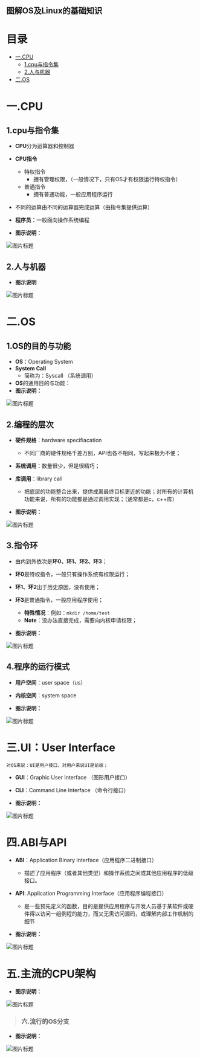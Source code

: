 图解OS及Linux的基础知识 
---

# 目录

- [一.CPU](#一.CPU)
	- [1.cpu与指令集](#1.cpu与指令集)
	- [2.人与机器](#2.人与机器)
- [二.OS](二.OS)

# 一.CPU

## 1.cpu与指令集

- **CPU**分为运算器和控制器
- **CPU指令**
	- 特权指令
		- 拥有管理权限，（一般情况下，只有OS才有权限运行特权指令）
	- 普通指令
		- 拥有普通功能，一般应用程序运行

- 不同的运算由不同的运算器完成运算（由指令集提供运算）
- **程序员**：一般面向操作系统编程
- **图示说明：**

![图片标题](https://leanote.com/api/file/getImage?fileId=57123c98ab644141d3000341)

## 2.人与机器

- **图示说明**

![图片标题](https://leanote.com/api/file/getImage?fileId=57123cacab644141d3000342)




# 二.OS

## 1.OS的目的与功能

- **OS**：Operating System
- **System Call**
	- 简称为：Syscall （系统调用）
- **OS**的通用目的与功能：
- **图示说明：**

![图片标题](https://leanote.com/api/file/getImage?fileId=57123cb9ab644141d3000343)


## 2.编程的层次

- **硬件规格**：hardware specifiacation
	- 不同厂商的硬件规格千差万别，API也各不相同，写起来极为不便；
- **系统调用**：数量很少，但是很精巧；
- **库调用**：library call
	- 把底层的功能整合出来，提供成离最终目标更近的功能；对所有的计算机功能来说，所有的功能都是通过调用实现；（通常都是c，c++库）

- **图示说明：**

![图片标题](https://leanote.com/api/file/getImage?fileId=57123cccab64414339000393)


## 3.指令环

- 由内到外依次是**环0、环1、环2、环3**；
- **环0**是特权指令，一般只有操作系统有权限运行；
- **环1、环2**出于历史原因，没有使用；
- **环3**是普通指令，一般应用程序使用；
	- **特殊情况**：例如：``mkdir /home/test``
	- **Note**：没办法直接完成，需要向内核申请权限；

- **图示说明：**

![图片标题](https://leanote.com/api/file/getImage?fileId=57123cdcab644141d3000344)

## 4.程序的运行模式

- **用户空间**：user space（us）
- **内核空间**：system space

- **图示说明：**

![图片标题](https://leanote.com/api/file/getImage?fileId=57123ce9ab644141d3000345)




# 三.UI：User Interface

`对OS来说：UI是用户接口、对用户来说UI是前端；`

- **GUI**：Graphic User Interface （图形用户接口）
- **CLI**：Command Line Interface （命令行接口）

- **图示说明：**

![图片标题](https://leanote.com/api/file/getImage?fileId=57123d10ab644141d3000347)




# 四.ABI与API

- **ABI**：Application Binary Interface（应用程序二进制接口）
	- 描述了应用程序（或者其他类型）和操作系统之间或其他应用程序的低级接口。

- **API**: Application Programming Interface（应用程序编程接口）
	- 是一些预先定义的函数，目的是提供应用程序与开发人员基于某软件或硬件得以访问一组例程的能力，而又无需访问源码，或理解内部工作机制的细节

- **图示说明：**

![图片标题](https://leanote.com/api/file/getImage?fileId=57123d35ab644141d3000348)



# 五.主流的CPU架构

- **图示说明：**

![图片标题](https://leanote.com/api/file/getImage?fileId=57123d3fab64414339000396)

> ### 六.流行的OS分支

- **图示说明：**

![图片标题](https://leanote.com/api/file/getImage?fileId=57123d4bab644141d300034c)







